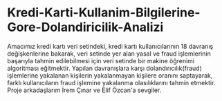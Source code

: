 # Kredi-Karti-Kullanim-Bilgilerine-Gore-Dolandiricilik-Analizi
Amacımız kredi kartı veri setindeki, kredi kartı kullanıcılarının 18 davranış değişkenlerine bakarak, veri setinde yer alan yasal ve fraud işlemlerinin başarıyla tahmin edilebilmesi için veri setinde bir makine öğrenimi algoritması eğitmektir. Yapılan davranışlara karşı dolandırıcılık(fraud) işlemlerine yakalanan kişilerin yakalanmayan kişilere oranını saptayarak, farklı kullanıcıların fraud işlemine yakalanma olasılıklarını tahmin etmektir.
Proje arkadaşlarım İrem Çınar ve Elif Özcan'a sevgiler.

